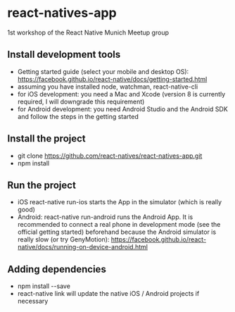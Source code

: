 # react-natives-app

1st workshop of the React Native Munich Meetup group

## Install development tools
- Getting started guide (select your mobile and desktop OS): https://facebook.github.io/react-native/docs/getting-started.html
- assuming you have installed node, watchman, react-native-cli
- for iOS development: you need a Mac and Xcode (version 8 is currently required, I will downgrade this requirement)
- for Android development: you need Android Studio and the Android SDK and follow the steps in the getting started

## Install the project
- git clone https://github.com/react-natives/react-natives-app.git
- npm install

## Run the project
- iOS react-native run-ios starts the App in the simulator (which is really good)
- Android: react-native run-android runs the Android App. It is recommended to connect a real phone in development mode (see the official getting started) beforehand because the Android simulator is really slow (or try GenyMotion): https://facebook.github.io/react-native/docs/running-on-device-android.html

## Adding dependencies
- npm install --save <npm-package-name>
- react-native link will update the native iOS / Android projects if necessary



